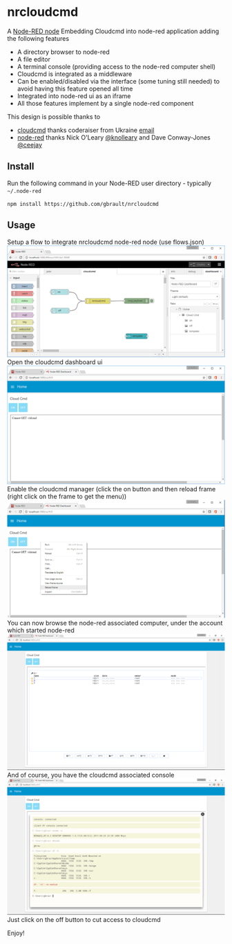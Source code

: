 nrcloudcmd
==========

A <a href="https://github.com/gbrault/nrcloudcmd" target="_new">Node-RED node</a> Embedding Cloudcmd into node-red application adding the following features
* A directory browser to node-red
* A file editor
* A terminal console (providing access to the node-red computer shell)
* Cloudcmd is integrated as a middleware
* Can be enabled/disabled via the interface (some tuning still needed) to avoid having this feature opened all time
* Integrated into node-red ui as an iframe
* All those features implement by a single node-red component

This design is possible thanks to
* [cloudcmd](https://github.com/coderaiser/cloudcmd)  thanks coderaiser from Ukraine [email](mailto:mnemonic.enemy@gmail.com)
* [node-red](https://github.com/node-red/node-red) thanks Nick O'Leary [@knolleary](http://twitter.com/knolleary) and Dave Conway-Jones [@ceejay](http://twitter.com/ceejay)

Install
-------

Run the following command in your Node-RED user directory - typically `~/.node-red`

    npm install https://github.com/gbrault/nrcloudcmd


Usage
-----
Setup a flow to integrate nrcloudcmd node-red node (use flows.json)
![alt-tag](https://raw.githubusercontent.com/gbrault/nrcloudcmd/master/node-red-cloudcmd.png)
Open the cloudcmd dashboard ui
![alt-tag](https://raw.githubusercontent.com/gbrault/nrcloudcmd/master/node-red-cloudcmd-ui-1.png)
Enable the cloudcmd manager (click the on button and then reload frame (right click on the frame to get the menu))
![alt-tag](https://raw.githubusercontent.com/gbrault/nrcloudcmd/master/node-red-cloudcmd-ui-2.png)
You can now browse the node-red associated computer, under the account which started node-red
![alt-tag](https://raw.githubusercontent.com/gbrault/nrcloudcmd/master/node-red-cloudcmd-ui-3.png)
And of course, you have the cloudcmd associated console
![alt-tag](https://raw.githubusercontent.com/gbrault/nrcloudcmd/master/node-red-cloudcmd-ui-4.png)
Just click on the off button to cut access to cloudcmd

Enjoy!


